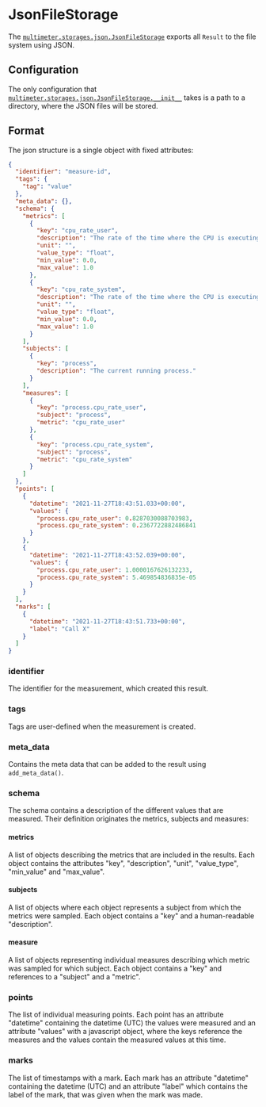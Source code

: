 # JsonFileStorage

The [`multimeter.storages.json.JsonFileStorage`](../../api/#multimeter.storages.json.JsonFileStorage)
exports all `Result` to the file system using JSON.

## Configuration

The only configuration that
[`multimeter.storages.json.JsonFileStorage.__init__`](../../api/#multimeter.storages.json.JsonFileStorage.__init__)
takes is a path to a directory, where the JSON files will be stored.

## Format

The json structure is a single object with fixed attributes:

```json
{
  "identifier": "measure-id",
  "tags": {
    "tag": "value"
  },
  "meta_data": {},
  "schema": {
    "metrics": [
      {
        "key": "cpu_rate_user",
        "description": "The rate of the time where the CPU is executing user-space code.",
        "unit": "",
        "value_type": "float",
        "min_value": 0.0,
        "max_value": 1.0
      },
      {
        "key": "cpu_rate_system",
        "description": "The rate of the time where the CPU is executing system code.",
        "unit": "",
        "value_type": "float",
        "min_value": 0.0,
        "max_value": 1.0
      }
    ],
    "subjects": [
      {
        "key": "process",
        "description": "The current running process."
      }
    ],
    "measures": [
      {
        "key": "process.cpu_rate_user",
        "subject": "process",
        "metric": "cpu_rate_user"
      },
      {
        "key": "process.cpu_rate_system",
        "subject": "process",
        "metric": "cpu_rate_system"
      }
    ]
  },
  "points": [
    {
      "datetime": "2021-11-27T18:43:51.033+00:00",
      "values": {
        "process.cpu_rate_user": 0.8287030088703983,
        "process.cpu_rate_system": 0.2367722882486841
      }
    },
    {
      "datetime": "2021-11-27T18:43:52.039+00:00",
      "values": {
        "process.cpu_rate_user": 1.0000167626132233,
        "process.cpu_rate_system": 5.469854836835e-05
      }
    }
  ],
  "marks": [
    {
      "datetime": "2021-11-27T18:43:51.733+00:00",
      "label": "Call X"
    }
  ]
}
```

### identifier

The identifier for the measurement, which created this result.

### tags

Tags are user-defined when the measurement is created.

### meta_data

Contains the meta data that can be added to the result using `add_meta_data()`.

### schema

The schema contains a description of the different values that are measured.
Their definition originates the metrics, subjects and measures:

#### metrics

A list of objects describing the metrics that are included in the results. Each object
contains the attributes "key", "description", "unit", "value_type", "min_value" and
"max_value".

#### subjects

A list of objects where each object represents a subject from which the metrics were
sampled. Each object contains a "key" and a human-readable "description".

#### measure

A list of objects representing individual measures describing which metric was sampled
for which subject. Each object contains a "key" and references to a "subject" and a
"metric".

### points

The list of individual measuring points. Each point has an attribute "datetime"
containing the datetime (UTC) the values were measured and an attribute "values"
with a javascript object, where the keys reference the measures and the values
contain the measured values at this time.

### marks

The list of timestamps with a mark. Each mark has an attribute "datetime"
containing the datetime (UTC) and an attribute "label" which contains the
label of the mark, that was given when the mark was made.
